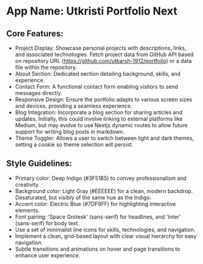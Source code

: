 # **App Name**: Utkristi Portfolio Next

## Core Features:

- Project Display: Showcase personal projects with descriptions, links, and associated technologies. Fetch project data from GitHub API based on repository URL (https://github.com/utkarsh-1912/portfolio) or a data file within the repository.
- About Section: Dedicated section detailing background, skills, and experience.
- Contact Form: A functional contact form enabling visitors to send messages directly.
- Responsive Design: Ensure the portfolio adapts to various screen sizes and devices, providing a seamless experience.
- Blog Integration: Incorporate a blog section for sharing articles and updates. Initially, this could involve linking to external platforms like Medium, but may evolve to use Nextjs dynamic routes to allow future support for writing blog posts in markdown.
- Theme Toggler: Allows a user to switch between light and dark themes, setting a cookie so theme selection will persist.

## Style Guidelines:

- Primary color: Deep Indigo (#3F51B5) to convey professionalism and creativity.
- Background color: Light Gray (#EEEEEE) for a clean, modern backdrop. Desaturated, but visibly of the same hue as the Indigo.
- Accent color: Electric Blue (#7DF9FF) for highlighting interactive elements.
- Font pairing: 'Space Grotesk' (sans-serif) for headlines, and 'Inter' (sans-serif) for body text.
- Use a set of minimalist line icons for skills, technologies, and navigation.
- Implement a clean, grid-based layout with clear visual hierarchy for easy navigation.
- Subtle transitions and animations on hover and page transitions to enhance user experience.